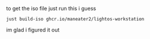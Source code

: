 to get the iso file just run this i guess
```
just build-iso ghcr.io/maneater2/lightos-workstation
```
im glad i figured it out
